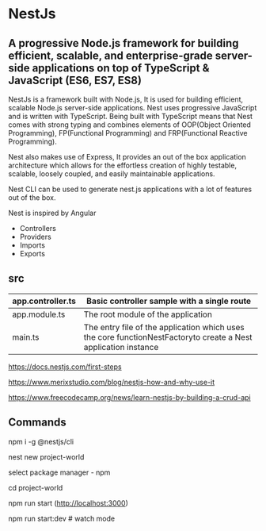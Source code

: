 # NestJs

## A progressive Node.js framework for building efficient, scalable, and enterprise-grade server-side applications on top of TypeScript & JavaScript (ES6, ES7, ES8)

NestJs is a framework built with Node.js, It is used for building efficient, scalable Node.js server-side applications. Nest uses progressive JavaScript and is written with TypeScript. Being built with TypeScript means that Nest comes with strong typing and combines elements of OOP(Object Oriented Programming), FP(Functional Programming) and FRP(Functional Reactive Programming).

Nest also makes use of Express, It provides an out of the box application architecture which allows for the effortless creation of highly testable, scalable, loosely coupled, and easily maintainable applications.

Nest CLI can be used to generate nest.js applications with a lot of features out of the box.

Nest is inspired by Angular

- Controllers
- Providers
- Imports
- Exports

## src

| app.controller.ts | Basic controller sample with a single route                                                                      |
|----------------|--------------------------------------------------------|
| app.module.ts     | The root module of the application                                                                               |
| main.ts           | The entry file of the application which uses the core functionNestFactoryto create a Nest application instance |

<https://docs.nestjs.com/first-steps>

<https://www.merixstudio.com/blog/nestjs-how-and-why-use-it>

<https://www.freecodecamp.org/news/learn-nestjs-by-building-a-crud-api>

## Commands

npm i -g @nestjs/cli

nest new project-world

select package manager - npm

cd project-world

npm run start (<http://localhost:3000>)

npm run start:dev # watch mode
